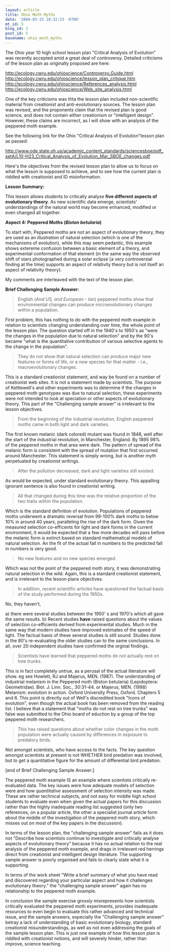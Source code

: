 ```yaml
---
layout: article
title: Ohio Moth Myths
date: '2004-03-23 18:32:23 -0700'
mt_id: 5
blog_id: 2
post_id: 5
basename: ohio_moth_myths
---
```

The Ohio year 10 high school lesson plan "Critical Analysis of Evolution" was recently accepted amid a great deal of controversy.  Detailed criticisms of the lesson plan as originally proposed are here:

<a href="http://ecology.cwru.edu/ohioscience/Controversy_Guide.html">http://ecology.cwru.edu/ohioscience/Controversy_Guide.html</a>
<a href="http://ecology.cwru.edu/ohioscience/lesson_plan_critique.htm">http://ecology.cwru.edu/ohioscience/lesson_plan_critique.htm</a>
<a href="http://ecology.cwru.edu/ohioscience/References_analysis.html">http://ecology.cwru.edu/ohioscience/References_analysis.html</a>
<a href="http://ecology.cwru.edu/ohioscience/Web_site_analysis.html">http://ecology.cwru.edu/ohioscience/Web_site_analysis.html</a>

One of the key criticisms was thta the lesson plan included non-scientific material from creationist and anti-evolutionary sources. The lesson plan was revised, and the proponents claim that the revised plan is good science, and does not contain either creationism or "intelligent design". However, these claims are incorrect, as I will show with an analysis of the peppered moth example.



<!--more-->

See the following link for the Ohio "Critical Analysis of Evolution"lesson plan as passed:

<a href="http://www.ode.state.oh.us/academic_content_standards/sciencesboe/pdf_setA/L10-H23_Critical_Analysis_of_Evolution_Mar_SBOE_changes.pdf">http://www.ode.state.oh.us/academic_content_standards/sciencesboe/pdf_setA/L10-H23_Critical_Analysis_of_Evolution_Mar_SBOE_changes.pdf</a>

Here's  the objectives from the revised lesson plan to allow us to focus on what the lesson is supposed to achieve, and to see how the current plan is riddled with creationist and ID misinformation.

<b>Lesson Summary:</b>

This lesson allows students to critically analyse <b>five different aspects of evolutionary theory</b>. As new scientific data emerge, scientists' understandings of the natural world may become enhanced, modified or even changed all together. 

<b>Aspect 4: Peppered Moths (<i>Biston betularia</i>)</b>

To start with, Peppered moths are not an aspect of evolutionary theory, they are used as an <i>illustration</i> of natural selection (which is one of the mechanisms of evolution), while this may seem pedantic, this example shows extereme confusion between a basic element of a theory, and experimental conformation of that element (in the same way the observed shift of stars photographed during a solar eclipse [a very controversial finding at the time] supports an aspect of relativity theory but is not itself an aspect of relativity theory).

My comments are interleaved with the text of the lesson plan.

<b>Brief Challenging Sample Answer: </b><blockquote>English (<i>And US, and European - Ian</i>) peppered moths show that environmental changes can produce microevolutionary changes within a population.</blockquote>

First problem, this has nothing to do with the peppered moth example in relation to scientists changing understanding over time, the whole point of the lesson plan. The question started off in the 1940's to 1950's as "were the changes in the population due to natural selection" and by the 90's became "what is the quantitative contribution of various selective agents to the change in the 
population".<blockquote>They do not show that natural selection can produce major new features or forms of life, or a new species for that matter - i.e.,
macroevolutionary changes.</blockquote>This is a standard creationist statement, and way be found on a number of creationist web sites. It is not a statement made by scientists. The purpose of Kettlewell's and other experiments was to determine if the changes in peppered moth genotypes was due to natural selection, these experiments were not intended to look at speciation or other aspects of evolutionary theory. This part of the "Challenging sample answer" is irrelevant to the lesson objectives.<blockquote>From the beginning of the industrial revolution, English peppered moths came in both light and dark varieties.</blockquote>The first known melanic (dark colored) mutant was found in 1848, well after the start of the industrial revolution, in Manchester,
England.  By 1895 98% of the peppered moths in that area were dark. The pattern of spread of the melanic form is consistent with the spread of mutation that first occurred around Manchester. This statement is simply wrong, but is another myth perpetuated by creationist writings.<blockquote>After the pollution decreased, dark and light varieties still existed.</blockquote>As would be expected, under standard evolutionary theory. This appalling ignorant sentence is also found in creationist writing.<blockquote>All that changed during this time was the relative proportion of the two traits within the population.</blockquote>Which is the standard definition of evolution. Populations of peppered moths underwent a dramatic reversal from 99-100% dark moths to below 10% in around 40 years, paralleling the rise of the dark
form. Given the measured selection co-efficents for light and dark forms in the current environment, it would be expected that a few more decades will pass before the melanic form is extinct based on standard mathematical models of natural selection. An the fit of the actual fall in numbers to the predicted fall in numbers is very good.<blockquote>No new features and no new species emerged.</blockquote>Which was not the point of the peppered moth story, it was demonstrating natural selection in the wild. Again, this is a standard creationist statement, and is irrelevant to the lesson plans objectives.<blockquote>In addition, recent scientific articles have questioned the factual basis of the study performed during the 1950s.</blockquote>No, they haven't,
 
a) there were several studies between the 1950' s and 1970's which
all gave the same results.
b) Recent studies <b>have</b> raised questions about the values of selection
co-efficients derived from experimental studies. Much in the same way that modern studies have improved estimates of the speed of light. The factual basis of these several studies is still sound. Studies done in the 80's re-evaluating the older studies can to the same conclusions. In all, over 20 independent studies have confirmed the orginal findings.<blockquote>Scientists have learned that peppered moths do not actually rest on tree trunks.</blockquote>This is in fact completely untrue, as a perusal of the actual literature will show. eg see Howlett, RJ and Majerus, MEN. (1987). The understanding of industrial melanism in the Peppered moth (Biston betularia) (Lepidoptera: Geometridae). Biol. J. Linn. Soc., 30:31-44. or Majerus, MEN. (1998) Melanism: evolution in action. Oxford University Press, Oxford. Chapters 5 and 6. This point is directly out of Well's discredited book "Icons of evolution", even though the actual book has been removed from the reading list. I believe that a statement that "moths do not rest on tree trunks" was false was submitted to the Ohio board of eduction by a group of the top peppered moth researchers.<blockquote>This has raised questions about whether color changes in the moth population were actually caused by differences in exposure to predatory birds.</blockquote>Not amongst scientists, who have access to the facts. The key question amongst scientists at present is not WHETHER bird predation was involved, but to get a quantitative figure for the amount of differential bird predation.

[end of Brief Challenging Sample Answer:]

The peppered moth example IS an example where scientists critically re-evaluated data. The key issues were how adequate models of selection were and how <i>quantitative</i> assessment of selection intensity was made. These are rather technical subjects, and not easy for middle high school students to evaluate even when given the actual papers for this discussion rather than the highly inadequate reading list suggested (only two references, on a popular article, the other a specialist journal article form about the middle of the investigation of the peppered moth story, which misses out on most of the key papers in the discussion).

In terms of the lesson plan, the "challenging sample answer" fails as it does not "Describe how scientists continue to investigate and critically analyse aspects of evolutionary theory" because it has no actual relation to the real analysis of the peppered moth example, and drags in irrelevant red herrings direct from creationist and intelligent design literature. The supporting sample answer is poorly organised and fails to clearly state what it is supporting.

In terms of the work sheet "Write a brief summary of what you have read and discovered regarding your particular aspect and how it challenges evolutionary theory." the "challenging sample answer" again has no relationship to the peppered moth example.

In conclusion the sample exercise grossly misrepresents how scientists critically evaluated the peppered moth experiments, provides inadequate resources to even begin to evaluate this rather advanced and technical issue, and the sample answers, especially the "Challenging sample answer" betray a lack of understanding of basic evolutionary biology, standard creationist misunderstandings, as well as not even addressing the goals of the sample lesson plan. This is just one example of how this lesson plan is riddled with creationist notions, and will severely hinder, rather than improve, science
teaching.
